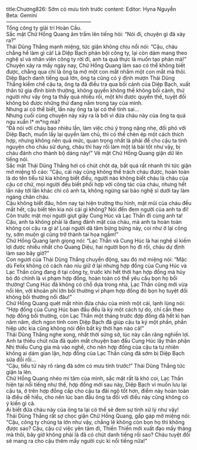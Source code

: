 title:Chương826: Sớm có mưu tính trước
content:
Editor: Hyna Nguyễn<br>Beta: Gemini<br>————————————————–<br>Tổng công ty giải trí Hoàn Cầu.<br>Sắc mặt Chử Hồng Quang âm trầm lên tiếng hỏi: “Nói đi, chuyện gì đã xảy ra?”<br>Thái Dũng Thắng mạnh miệng, tức giận không chịu nổi nói: “Cậu, cháu chẳng hề làm gì cả! Là Diệp Bạch phản bội công ty, lại còn dám mang theo nghệ sĩ và nhân viên công ty rời đi, anh ta quả thực là muốn tạo phản mà!”<br>Chuyện xảy ra mấy ngày nay, Chử Hồng Quang làm sao có thể không biết được, chẳng qua chỉ là ông ta mở một con mắt nhắm một con mắt mà thôi.<br>Diệp Bạch danh tiếng quá lớn, ông ta cũng có ý định mượn Thái Dũng Thắng kiềm chế cậu ta, ông ta đã điều tra qua bối cảnh của Diệp Bạch, xuất thân từ gia đình bình thường, không quyền không thế không bối cảnh, thứ người như vậy ông ta thấy quá nhiều rồi, một khi được quyền thế, tuyệt đối không bỏ được những thứ đang nắm trong tay của mình.<br>Nhưng ai có thể biết, lần này ông ta lại có thể tính sai…<br>Nhưng cuối cùng chuyện này xảy ra là bởi vì đứa cháu này của ông ta quá ngu xuẩn l* m*ng mà?<br>“Đã nói với cháu bao nhiêu lần, làm việc chú ý trọng nặng nhẹ, đối phó với Diệp Bạch, muốn lấy lại quyền làm chủ, thì có thể chèn ép một cách thích hợp, nhưng không nên quá mức, quan trọng nhất là phải để cho cậu ta tình nguyện cho cháu sử dụng, cháu thì hay rồi làm một lá bài tốt như vậy, bị cháu đánh cho thành bộ dáng này!” Vẻ mặt Chử Hồng Quang giận dữ lên tiếng nói.<br>Sắc mặt Thái Dũng Thắng hơi có chút chột dạ, bất quá rất nhanh thì tức giận mở miệng tố cáo: “Cậu, cái này cũng không thể trách cháu được, hoàn toàn là do tên tiểu tử kia không biết điều, người nào không biết cháu là cháu của cậu cơ chứ, mọi người đều biết phối hợp với công tác của cháu, nhưng hết lần này tới lần khác chỉ có anh ta, không ngừng sai bảo nghệ sĩ dưới tay làm ngáng chân cháu.<br>Cậu không biết đâu, hôm nay tại hiện trường thu hình, mặt mũi của cháu đều mất hết, cậu biết tên kia nói cái gì không? Nói đến đem người của anh ta đi! Còn trước mặt mọi người giựt giây Cung Húc và Lạc Thần đi cùng anh ta!<br>Cậu, anh ta không phải là đang đánh mặt của cháu, mà anh ta hoàn toàn không coi cậu ra gì a! Loại người dã tâm bừng bừng này, coi như ở lại công ty, sớm muộn gì cũng trở thành tai họa ngầm!”<br>Chử Hồng Quang lạnh giọng nói: “Lạc Thần và Cung Húc là hai nghệ sĩ kiếm lợi được nhiều nhất cho Quang Diệu, hai người bọn họ đi rồi, cháu dự định làm sao bây giờ?”<br>Con ngươi của Thái Dũng Thắng chuyển động, sau đó mở miệng nói: “Mặc dù Felix không có cách nào níu giữ ở lại nhưng hợp đồng của Cung Húc và Lạc Thần cũng đang ở tại công ty, trước khi hết thời hạn hợp đồng mà hủy bỏ đó chính là vi phạm hợp đồng, hoàn toàn có thể yêu cầu bọn họ bồi thường! Cung Húc đã không có chỗ dựa trong nhà, Lạc Thần cũng mới vừa nổi lên, với khoản phí lớn bồi thường vi phạm hợp đồng đó bọn họ tuyệt đối không bồi thường nổi đâu!”<br>Chử Hồng Quang quét mắt nhìn đứa cháu của mình một cái, lạnh lùng nói: “Hợp đồng của Cung Húc ban đầu đều là ký một cách tự do, chỉ cần theo hợp đồng bồi thường, còn Lạc Thần một tháng trước đợp đồng đã hết kì hạn năm năm, dich ngon tinh com Diệp Bạch đã giúp cậu ta ký một phần, phần hiệp ước kia cũng không nói đến bất kỳ thời hạn nào cả!”<br>Thái Dũng Thắng nghe xong, nhất thời sửng sờ, lúc này cắn răng nghiến lợi.<br>Anh ta thiếu chút nữa đã quên mất chuyện ban đầu Cung Húc lấy thân phận Nhị thiếu Cung gia mà vào nghề, cho nên hợp đồng của cậu ta tự nhiên không ai dám gian lận, hợp đồng của Lạc Thần cũng đã sớm bị Diệp Bạch sửa đổi rồi…<br>“Cậu, tiểu tử này rõ ràng đã sớm có mưu tính trước!” Thái Dũng Thắng tức giận la lên.<br>Chử Hồng Quang nhéo mi tâm của mình, sắc mặt rất là khó coi, Lạc Thần hiện tại nổi tiếng như thế, hợp đồng mới sau này, Diệp Bạch vì muốn lưu lại cậu ta, ở trên hợp đồng cấp cho cậu ta đãi ngộ tốt hơn, điểm này hoàn toàn là điều dễ hiểu, cho nên lúc ban đầu ông ta đối với điều này cũng không có ý kiến gì cả.<br>Ai biết đứa cháu này của ông ta lại có thể sẽ đem sự tình xử lý như vậy!<br>Thái Dũng Thắng rất sợ chọc giận Chử Hồng Quang, gấp gáp mở miệng nói: “Cậu, công ty chúng ta lớn như vậy, chẳng lẽ không còn bọn họ thì không được sao? Cậu, cậu cứ việc yên tâm đi, Thiến Thiến mới xuất đạo mấy tháng mà thôi, bây giờ không phải là đã có chút danh tiếng rồi sao? Cháu tuyệt đối sẽ mang ra cho cậu thêm mấy người cực kì nổi tiếng nữa!”
